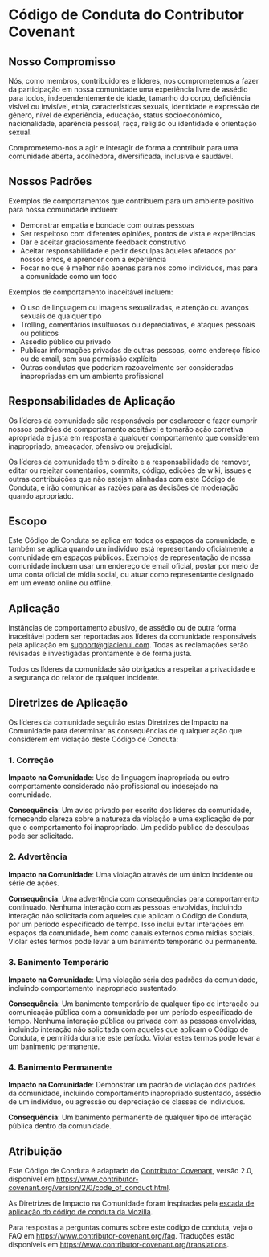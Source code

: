 # Código de Conduta do Contributor Covenant

## Nosso Compromisso

Nós, como membros, contribuidores e líderes, nos comprometemos a fazer da participação em nossa comunidade uma experiência livre de assédio para todos, independentemente de idade, tamanho do corpo, deficiência visível ou invisível, etnia, características sexuais, identidade e expressão de gênero, nível de experiência, educação, status socioeconômico, nacionalidade, aparência pessoal, raça, religião ou identidade e orientação sexual.

Comprometemo-nos a agir e interagir de forma a contribuir para uma comunidade aberta, acolhedora, diversificada, inclusiva e saudável.

## Nossos Padrões

Exemplos de comportamentos que contribuem para um ambiente positivo para nossa comunidade incluem:

- Demonstrar empatia e bondade com outras pessoas
- Ser respeitoso com diferentes opiniões, pontos de vista e experiências
- Dar e aceitar graciosamente feedback construtivo
- Aceitar responsabilidade e pedir desculpas àqueles afetados por nossos erros, e aprender com a experiência
- Focar no que é melhor não apenas para nós como indivíduos, mas para a comunidade como um todo

Exemplos de comportamento inaceitável incluem:

- O uso de linguagem ou imagens sexualizadas, e atenção ou avanços sexuais de qualquer tipo
- Trolling, comentários insultuosos ou depreciativos, e ataques pessoais ou políticos
- Assédio público ou privado
- Publicar informações privadas de outras pessoas, como endereço físico ou de email, sem sua permissão explícita
- Outras condutas que poderiam razoavelmente ser consideradas inapropriadas em um ambiente profissional

## Responsabilidades de Aplicação

Os líderes da comunidade são responsáveis por esclarecer e fazer cumprir nossos padrões de comportamento aceitável e tomarão ação corretiva apropriada e justa em resposta a qualquer comportamento que considerem inapropriado, ameaçador, ofensivo ou prejudicial.

Os líderes da comunidade têm o direito e a responsabilidade de remover, editar ou rejeitar comentários, commits, código, edições de wiki, issues e outras contribuições que não estejam alinhadas com este Código de Conduta, e irão comunicar as razões para as decisões de moderação quando apropriado.

## Escopo

Este Código de Conduta se aplica em todos os espaços da comunidade, e também se aplica quando um indivíduo está representando oficialmente a comunidade em espaços públicos. Exemplos de representação de nossa comunidade incluem usar um endereço de email oficial, postar por meio de uma conta oficial de mídia social, ou atuar como representante designado em um evento online ou offline.

## Aplicação

Instâncias de comportamento abusivo, de assédio ou de outra forma inaceitável podem ser reportadas aos líderes da comunidade responsáveis pela aplicação em support@glacienui.com. Todas as reclamações serão revisadas e investigadas prontamente e de forma justa.

Todos os líderes da comunidade são obrigados a respeitar a privacidade e a segurança do relator de qualquer incidente.

## Diretrizes de Aplicação

Os líderes da comunidade seguirão estas Diretrizes de Impacto na Comunidade para determinar as consequências de qualquer ação que considerem em violação deste Código de Conduta:

### 1. Correção

**Impacto na Comunidade**: Uso de linguagem inapropriada ou outro comportamento considerado não profissional ou indesejado na comunidade.

**Consequência**: Um aviso privado por escrito dos líderes da comunidade, fornecendo clareza sobre a natureza da violação e uma explicação de por que o comportamento foi inapropriado. Um pedido público de desculpas pode ser solicitado.

### 2. Advertência

**Impacto na Comunidade**: Uma violação através de um único incidente ou série de ações.

**Consequência**: Uma advertência com consequências para comportamento continuado. Nenhuma interação com as pessoas envolvidas, incluindo interação não solicitada com aqueles que aplicam o Código de Conduta, por um período especificado de tempo. Isso inclui evitar interações em espaços da comunidade, bem como canais externos como mídias sociais. Violar estes termos pode levar a um banimento temporário ou permanente.

### 3. Banimento Temporário

**Impacto na Comunidade**: Uma violação séria dos padrões da comunidade, incluindo comportamento inapropriado sustentado.

**Consequência**: Um banimento temporário de qualquer tipo de interação ou comunicação pública com a comunidade por um período especificado de tempo. Nenhuma interação pública ou privada com as pessoas envolvidas, incluindo interação não solicitada com aqueles que aplicam o Código de Conduta, é permitida durante este período. Violar estes termos pode levar a um banimento permanente.

### 4. Banimento Permanente

**Impacto na Comunidade**: Demonstrar um padrão de violação dos padrões da comunidade, incluindo comportamento inapropriado sustentado, assédio de um indivíduo, ou agressão ou depreciação de classes de indivíduos.

**Consequência**: Um banimento permanente de qualquer tipo de interação pública dentro da comunidade.

## Atribuição

Este Código de Conduta é adaptado do [Contributor Covenant][homepage], versão 2.0, disponível em https://www.contributor-covenant.org/version/2/0/code_of_conduct.html.

As Diretrizes de Impacto na Comunidade foram inspiradas pela [escada de aplicação do código de conduta da Mozilla](https://github.com/mozilla/diversity).

[homepage]: https://www.contributor-covenant.org

Para respostas a perguntas comuns sobre este código de conduta, veja o FAQ em https://www.contributor-covenant.org/faq. Traduções estão disponíveis em https://www.contributor-covenant.org/translations.
